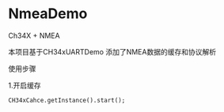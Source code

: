 # NmeaDemo
Ch34X + NMEA

本项目基于CH34xUARTDemo
添加了NMEA数据的缓存和协议解析

使用步骤

1.开启缓存
```
CH34xCahce.getInstance().start();
```
